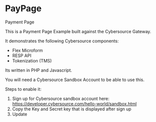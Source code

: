 # PayPage

Payment Page

This is a Payment Page Example built against the Cybersource Gateway.

It demonstrates the following Cybersource components:
- Flex Microform
- RESP API
- Tokenization (TMS)

Its written in PHP and Javascript.

You will need a Cybersource Sandbox Account to be able to use this.

Steps to enable it:

1. Sign up for Cybersource sandbox account here: https://developer.cybersource.com/hello-world/sandbox.html
2. Copy the Key and Secret key that is displayed after sign up
3.  Update 
